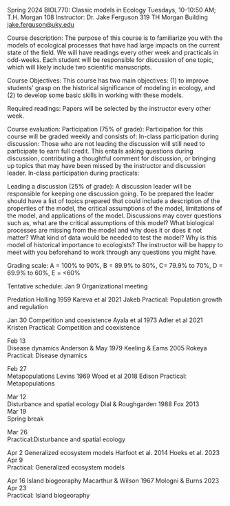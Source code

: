 Spring 2024
BIOL770: Classic models in Ecology
Tuesdays, 10-10:50 AM; T.H. Morgan 108
Instructor:
	Dr. Jake Ferguson
	319 TH Morgan Building
	jake.ferguson@uky.edu
	 	 	 	
Course description:
The purpose of this course is to familiarize you with the models of ecological processes that have had large impacts on the current state of the field. We will have readings every other week and practicals in odd-weeks. Each student will be responsible for discussion of one topic, which will likely include two scientific manuscripts.
	 	 	 	
Course Objectives:
This course has two main objectives: (1) to improve students’ grasp on the historical significance of modeling in ecology, and (2) to develop some basic skills in working with these models.

	 	 	 	
Required readings:
Papers will be selected by the instructor every other week.

	 	 	 	
Course evaluation:
Participation (75% of grade): Participation for this course will be graded weekly and consists of:
In-class participation during discussion: Those who are not leading the discussion will still need to participate to earn full credit. This entails asking questions during discussion, contributing a thoughtful comment for discussion, or bringing up topics that may have been missed by the instructor and discussion leader. 
In-class participation during practicals: 

Leading a discussion (25% of grade): A discussion leader will be responsible for keeping one discussion going. To be prepared the leader should have a list of topics prepared that could include a description of the properties of the model, the critical assumptions of the model, limitations of the model, and applications of the model. Discussions may cover questions such as, what are the critical assumptions of this model? What biological processes are missing from the model and why does it or does it not matter? What kind of data would be needed to test the model? Why is this model of historical importance to ecologists? The instructor will be happy to meet with you beforehand to work through any questions you might have.

	 	 	 	
Grading scale:
A = 100% to 90%, B = 89.9% to 80%, C= 79.9% to 70%, D = 69.9% to 60%, E = <60%

Tentative schedule:
Jan 9
Organizational meeting

		
Predation
Holling 1959
Kareva et al 2021
Jakeb
Practical: Population growth and regulation	




Jan 30
Competition and coexistence
Ayala et al 1973 
Adler et al 2021
Kristen
Practical: Competition and coexistence




Feb 13	
Disease dynamics
Anderson & May 1979
Keeling & Eams 2005
Rokeya
Practical: Disease dynamics




Feb 27	
Metapopulations
Levins 1969
Wood et al 2018
Edison
Practical: Metapopulations




Mar 12	
Disturbance and spatial ecology
Dial & Roughgarden 1988 
Fox 2013		
Mar 19	
Spring break


		
		
Mar 26		
Practical:Disturbance and spatial ecology




Apr 2
Generalized ecosystem models
Harfoot et al. 2014
Hoeks et al. 2023
Apr 9		
Practical: Generalized ecosystem models	




Apr 16
Island biogeoraphy
Macarthur & Wilson 1967
Mologni & Burns 2023
Apr 23		
Practical: Island biogeoraphy


		
		


